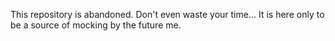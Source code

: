 This repository is abandoned. Don't even waste your time...
It is here only to be a source of mocking by the future me.
